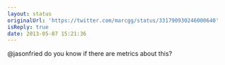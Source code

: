 ```yaml
---
layout: status
originalUrl: 'https://twitter.com/marcgg/status/331790930246000640'
isReply: true
date: 2013-05-07 15:21:36
---
```


@jasonfried do you know if there are metrics about this?
